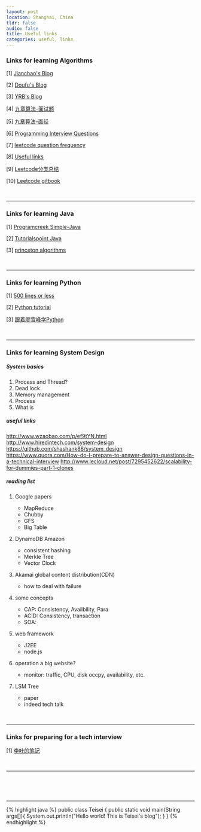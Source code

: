 ```yaml
---
layout: post
location: Shanghai, China
tldr: false
audio: false
title: Useful links 
categories: useful, links
---
```


### Links for learning Algorithms

[1]	[Jianchao's Blog][ln1]

[2]	[Doufu's Blog][ln2]

[3]	[YRB's Blog][ln3]

[4] [九章算法-面试题][ln4] 

[5] [九章算法-面经][ln5]

[6] [Programming Interview Questions][ln6]

[7] [leetcode question frequency][ln7]

[8] [Useful links][ln8]

[9] [Leetcode分类总结][ln9]

[10] [Leetcode gitbook][ln10]





[ln1]:	http://www.cnblogs.com/jcliBlogger/category/697022.html
[ln2]:	http://blog.csdn.net/xudli/article/category/1357585
[ln3]:	http://www.cnblogs.com/yrbbest/tag/LeetCode/
[ln4]:	http://www.jiuzhang.com/qa/?channel=9
[ln5]:	http://www.jiuzhang.com/interview
[ln6]:	http://www.ardendertat.com/2012/01/09/programming-interview-questions/
[ln7]:	http://blog.csdn.net/whuwangyi/article/details/14105529
[ln8]:	https://github.com/ghostrong/leetcode/blob/master/useful_links.md
[ln9]:	https://www.gitbook.com/book/lefttree/leetcode-categories/details
[ln10]:	https://lefttree.gitbooks.io/leetcode/content/cc150/flipBits.html

<br>

---

### Links for learning Java

[1]	[Programcreek Simple-Java][lnb1]

[2]	[Tutorialspoint Java][lnb2]

[3]	[princeton algorithms][lnb3]



[lnb1]:	http://www.programcreek.com/simple-java
[lnb2]:	http://www.tutorialspoint.com/java/
[lnb3]:	http://algs4.cs.princeton.edu/

<br>

---

### Links for learning Python

[1] [500 lines or less][lnc1]

[2] [Python tutorial][lnc2]

[3] [跟着廖雪峰学Python][lnc3]

[lnc1]: http://www.aosabook.org/en/index.html
[lnc2]: http://www.python-course.eu/python3_generators.php
[lnc3]: http://www.liaoxuefeng.com/wiki/0014316089557264a6b348958f449949df42a6d3a2e542c000

<br>

---

### Links for learning System Design


##### System basics

1. Process and Thread?
2. Dead lock
3. Memory management
4. Process
5. What is 

##### useful links

http://www.wzaobao.com/p/ef9tYN.html
http://www.hiredintech.com/system-design
https://github.com/shashank88/system_design
https://www.quora.com/How-do-I-prepare-to-answer-design-questions-in-a-technical-interview
http://www.lecloud.net/post/7295452622/scalability-for-dummies-part-1-clones


##### reading list

1. Google papers
	- MapReduce
	- Chubby 
	- GFS
	- Big Table

2. DynamoDB Amazon
	- consistent hashing
	- Merkle Tree
	- Vector Clock

3. Akamai global content distribution(CDN)
	- how to deal with failure

4. some concepts
	- CAP: Consistency, Availbility, Para
	- ACID: Consistency, transaction
	- SOA: 

5. web framework
	- J2EE
	- node.js

6. operation a big website?
	- monitor: traffic, CPU, disk occpy, availability, etc.

7. LSM Tree
	- paper
	- indeed tech talk



<br>

---

### Links for preparing for a tech interview

[1] [李叶的笔记][lnd1]

[lnd1]: https://onedrive.live.com/view.aspx?resid=88D81ED54CEBB8D9!105&app=OneNote&authkey=!AOcYUMNmTqASMDg

<br>

---

<br>
<br>
<br>

---

{% highlight java %}
public class Teisei {
    public static void main(String args[]){
        System.out.println("Hello world! This is Teisei's blog");
    }
}
{% endhighlight %}